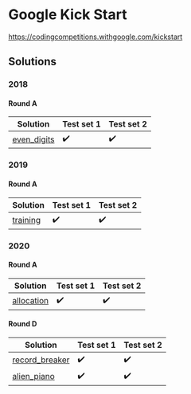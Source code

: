 # Google Kick Start
https://codingcompetitions.withgoogle.com/kickstart

## Solutions

### 2018

#### Round A
| Solution              | Test set 1 | Test set 2 |
|-----------------------|------------|------------|
| [even_digits]         | ✔️          | ✔️          |

[even_digits]: rounds/2018/a/even_digits

### 2019

#### Round A
| Solution              | Test set 1 | Test set 2 |
|-----------------------|------------|------------|
| [training]            | ✔️          | ✔️          |

[training]: rounds/2019/a/training

### 2020

#### Round A
| Solution              | Test set 1 | Test set 2 |
|-----------------------|------------|------------|
| [allocation]          | ✔️          | ✔️          |

[allocation]: rounds/2020/a/allocation

#### Round D
| Solution              | Test set 1 | Test set 2 |
|-----------------------|------------|------------|
| [record_breaker]      | ✔️          | ✔️          |
| [alien_piano]         | ✔️          | ✔️          |

[record_breaker]: rounds/2020/d/record_breaker
[alien_piano]: rounds/2020/d/alien_piano
